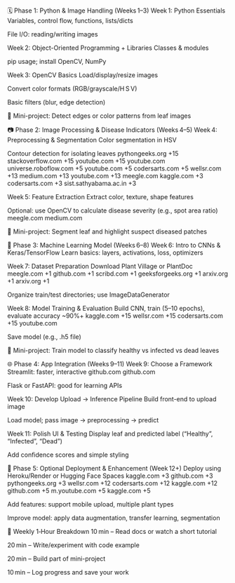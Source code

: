 🗓️ Phase 1: Python & Image Handling (Weeks 1–3)
Week 1: Python Essentials
Variables, control flow, functions, lists/dicts

File I/O: reading/writing images

Week 2: Object-Oriented Programming + Libraries
Classes & modules

pip usage; install OpenCV, NumPy

Week 3: OpenCV Basics
Load/display/resize images

Convert color formats (RGB/grayscale/H S V)

Basic filters (blur, edge detection)

🎯 Mini-project: Detect edges or color patterns from leaf images

📷 Phase 2: Image Processing & Disease Indicators (Weeks 4–5)
Week 4: Preprocessing & Segmentation
Color segmentation in HSV

Contour detection for isolating leaves 
pythongeeks.org
+15
stackoverflow.com
+15
youtube.com
+15
youtube.com
universe.roboflow.com
+5
youtube.com
+5
codersarts.com
+5
wellsr.com
+13
medium.com
+13
youtube.com
+13
meegle.com
kaggle.com
+3
codersarts.com
+3
sist.sathyabama.ac.in
+3

Week 5: Feature Extraction
Extract color, texture, shape features

Optional: use OpenCV to calculate disease severity (e.g., spot area ratio) 
meegle.com
medium.com

🎯 Mini-project: Segment leaf and highlight suspect diseased patches

🤖 Phase 3: Machine Learning Model (Weeks 6–8)
Week 6: Intro to CNNs & Keras/TensorFlow
Learn basics: layers, activations, loss, optimizers

Week 7: Dataset Preparation
Download Plant Village or PlantDoc 
meegle.com
+1
github.com
+1
scribd.com
+1
geeksforgeeks.org
+1
arxiv.org
+1
arxiv.org
+1

Organize train/test directories; use ImageDataGenerator

Week 8: Model Training & Evaluation
Build CNN, train (5–10 epochs), evaluate accuracy ~90%+ 
kaggle.com
+15
wellsr.com
+15
codersarts.com
+15
youtube.com

Save model (e.g., .h5 file)

🎯 Mini-project: Train model to classify healthy vs infected vs dead leaves

🌐 Phase 4: App Integration (Weeks 9–11)
Week 9: Choose a Framework
Streamlit: faster, interactive 
github.com
github.com

Flask or FastAPI: good for learning APIs

Week 10: Develop Upload → Inference Pipeline
Build front-end to upload image

Load model; pass image → preprocessing → predict

Week 11: Polish UI & Testing
Display leaf and predicted label (“Healthy”, “Infected”, “Dead”)

Add confidence scores and simple styling

🚀 Phase 5: Optional Deployment & Enhancement (Week 12+)
Deploy using Heroku/Render or Hugging Face Spaces 
kaggle.com
+3
github.com
+3
pythongeeks.org
+3
wellsr.com
+12
codersarts.com
+12
kaggle.com
+12
github.com
+5
m.youtube.com
+5
kaggle.com
+5

Add features: support mobile upload, multiple plant types

Improve model: apply data augmentation, transfer learning, segmentation

📌 Weekly 1‑Hour Breakdown
10 min – Read docs or watch a short tutorial

20 min – Write/experiment with code example

20 min – Build part of mini-project

10 min – Log progress and save your work
